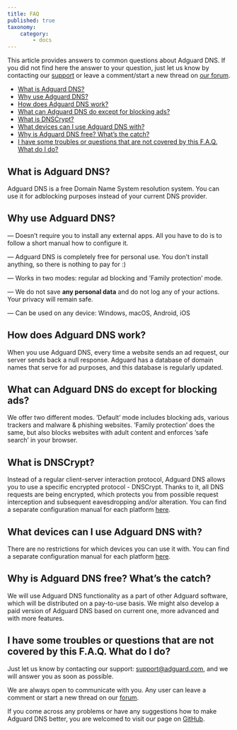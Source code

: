```yaml
---
title: FAQ
published: true
taxonomy:
    category:
        - docs
---
```


This article provides answers to common questions about Adguard DNS. If you did not find here the answer to your question, just let us know by contacting our [support](emailto:support@adguard.com) or leave a comment/start a new thread on [our forum](https://forum.adguard.com/index.php?).

* [What is Adguard DNS?](#what-is)
* [Why use Adguard DNS?](#why-use)
* [How does Adguard DNS work?](#how-works)
* [What can Adguard DNS do except for blocking ads?](#what-else)
* [What is DNSCrypt?](#dnscrypt)
* [What devices can I use Adguard DNS with?](#devices)
* [Why is Adguard DNS free? What’s the catch?](#free)
* [I have some troubles or questions that are not covered by this F.A.Q. What do I do?](#support)

<a id="what-is"></a>
## What is Adguard DNS?
Adguard DNS is a free Domain Name System resolution system. You can use it for adblocking purposes instead of your current DNS provider.

<a id="why-use"></a>
## Why use Adguard DNS?

—  Doesn’t require you to install any external apps. All you have to do is to follow a short manual how to configure it.

—  Adguard DNS is completely free for personal use. You don’t install anything, so there is nothing to pay for :)

— Works in two modes: regular ad blocking and ’Family protection’ mode.

—  We do not save **any personal data** and do not log any of your actions. Your privacy will remain safe.

—  Can be used on any device: Windows, macOS, Android, iOS

<a id="how-works"></a>
## How does Adguard DNS work?

When you use Adguard DNS, every time a website sends an ad request, our server sends back a null response. Adguard has a database of domain names that serve for ad purposes, and this database is regularly updated.

<a id="what-else"></a>
## What can Adguard DNS do except for blocking ads?

We offer two different modes. ’Default’ mode includes blocking ads, various trackers and malware & phishing websites. ’Family protection’ does the same, but also blocks websites with adult content and enforces ’safe search’ in your browser.

<a id="dnscrypt"></a>
## What is DNSCrypt?
Instead of a regular client-server interaction protocol, Adguard DNS allows you to use a specific encrypted protocol - DNSCrypt. Thanks to it, all DNS requests are being encrypted, which protects you from possible request interception and subsequent eavesdropping and/or alteration. You can find a separate configuration manual for each platform [here](https://adguard.com/en/adguard-dns/instruction.html#dnscrypt).


<a id="devices"></a>
## What devices can I use Adguard DNS with?

There are no restrictions for which devices you can use it with. You can find a separate configuration manual for each platform [here](https://adguard.com/en/adguard-dns/instruction.html#instruction).

<a id="free"></a>
## Why is Adguard DNS free? What’s the catch?

We will use Adguard DNS functionality as a part of other Adguard software, which will be distributed on a pay-to-use basis. We might also develop a paid version of Adguard DNS based on current one, more advanced and with more features.

<a id="support"></a>
## I have some troubles or questions that are not covered by this F.A.Q. What do I do?

Just let us know by contacting our support: support@adguard.com, and we will answer you as soon as possible.

We are always open to communicate with you. Any user can leave a comment or start a new thread on our [forum](https://forum.adguard.com/index.php?threads/12162/).

If you come across any problems or have any suggestions how to make Adguard DNS better, you are welcomed to visit our page on [GitHub](https://github.com/AdguardTeam/AdguardDNS).
